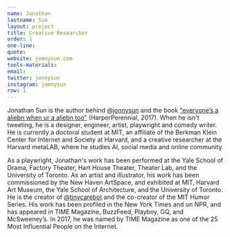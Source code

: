```yaml
---
name: Jonathan
lastname: Sun
layout: project
title: Creative Researcher
order: 1
one-line: 
quote: 
website: jomnysun.com
tools-materials:
email:
twitter: jonnysun
instagram: jomnysun
row: 1
---
```

Jonathan Sun is the author behind [@jonnysun](https://twitter.com/jonnysun) and the book ["everyone’s a aliebn when ur a aliebn too"](https://www.harpercollins.com/9780062569028/everyones-a-aliebn-when-ur-a-aliebn-too) (HarperPerennial, 2017). When he isn't tweeting, he is a designer, engineer, artist, playwright and comedy writer. He is currently a doctoral student at MIT, an affiliate of the Berkman Klein Center for Internet and Society at Harvard, and a creative researcher at the Harvard metaLAB, where he studies AI, social media and online community. 

As a playwright, Jonathan's work has been performed at the Yale School of Drama, Factory Theater, Hart House Theater, Theater Lab, and the University of Toronto. As an artist and illustrator, his work has been commissioned by the New Haven ArtSpace, and exhibited at MIT, Harvard Art Museum, the Yale School of Architecture, and the University of Toronto. He is the creator of [@tinycarebot](https://twitter.com/tinycarebot) and the co-creator of the MIT Humor Series. His work has been profiled in the New York Times and on NPR, and has appeared in TIME Magazine, BuzzFeed, Playboy, GQ, and McSweeney’s. In 2017, he was named by TIME Magazine as one of the 25 Most Influential People on the Internet.